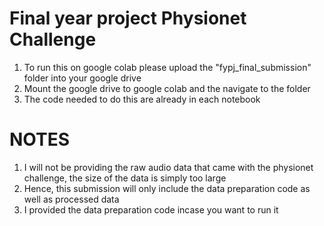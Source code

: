 # Final year project Physionet Challenge
1. To run this on google colab please upload the "fypj_final_submission" folder into your google drive 
2. Mount the google drive to google colab and the navigate to the folder
3. The code needed to do this are already in each notebook

# NOTES
1. I will not be providing the raw audio data that came with the physionet challenge, the size of the data is simply too large
2. Hence, this submission will only include the data preparation code as well as processed data 
3. I provided the data preparation code incase you want to run it 


